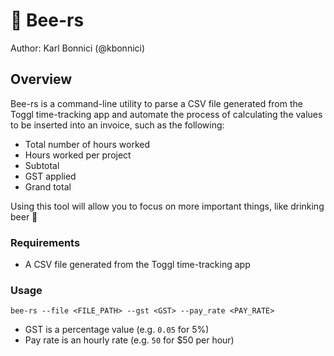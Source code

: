 # 🍻 Bee-rs
Author: Karl Bonnici (@kbonnici)

## Overview
Bee-rs is a command-line utility to parse a CSV file generated from the Toggl time-tracking app and automate the process of calculating the values 
to be inserted into an invoice, such as the following:

* Total number of hours worked
* Hours worked per project
* Subtotal
* GST applied
* Grand total

Using this tool will allow you to focus on more important things, like drinking beer 🍻

### Requirements
* A CSV file generated from the Toggl time-tracking app

### Usage
```
bee-rs --file <FILE_PATH> --gst <GST> --pay_rate <PAY_RATE>
```
* GST is a percentage value (e.g. `0.05` for 5%)
* Pay rate is an hourly rate (e.g. `50` for $50 per hour)
